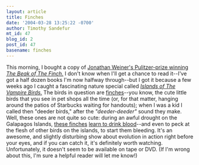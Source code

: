 ```yaml
---
layout: article
title: Finches
date: '2004-03-28 13:25:22 -0700'
author: Timothy Sandefur
mt_id: 47
blog_id: 2
post_id: 47
basename: finches
---
```

This morning, I bought a copy of <a href="http://www.amazon.com/exec/obidos/tg/detail/-/067973337X/qid=1080508834/sr=8-1/ref=pd_ka_1/103-4265652-7651008?v=glance&s=books&n=507846">Jonathan Weiner's Pulitzer-prize winning <i>The Beak of The Finch.</i></a> I don't know when I'll get a chance to read it--I've got a half dozen books I'm now halfway through--but I got it because a few weeks ago I caught a fascinating nature special called <i><a href="http://www.abc.net.au/nature/vampire/default.htm">Islands of The Vampire Birds.</i></a> The birds in question are <a href="http://my.pclink.com/~rlovgren/nature9u.htm">finches</a>--you know, the cute little birds that you see in pet shops all the time (or, for that matter, hanging around the patios of Starbucks waiting for handouts); when I was a kid I called then "deeder birds," after the <i>"deeder-deeder"</i> sound they make. Well, these ones are not quite so cute: during an awful drought on the Galapagos Islands, <a href="http://www.centralpets.com/pages/critterpages/birds/wild_birds/WBD6130.shtml">these finches</a> <a href="http://www.abc.net.au/nature/vampire/finches.htm">learn to drink blood</a>--and even to peck at the flesh of other birds on the islands, to start them bleeding. It's an awesome, and slightly disturbing show about evolution in action right before your eyes, and if you can catch it, it's definitely worth watching. Unfortunately, it doesn't seem to be available on tape or DVD. (If I'm wrong about this, I'm sure a helpful reader will let me know!)
